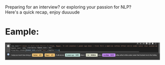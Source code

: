 Preparing for an interview? or exploring your passion for NLP? <br>
Here's a quick recap, enjoy duuuude <br>
# Eample:
![alt text](Spacey_example.png)


